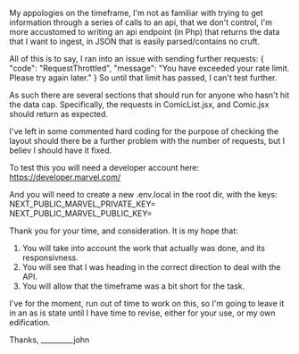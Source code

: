 My appologies on the timeframe,
I'm not as familiar with trying to get information through a series of calls to an api,
that we don't control, I'm more accustomed to writing an api endpoint (in Php) that returns the data that I want to ingest, in JSON that is easily parsed/contains no cruft.

All of this is to say, I ran into an issue with sending further requests:
{
  "code": "RequestThrottled",
  "message": "You have exceeded your rate limit.  Please try again later."
}
So until that limit has passed, I can't test further.

As such there are several sections that should run for anyone who hasn't hit the data cap.
Specifically, the requests in ComicList.jsx, and Comic.jsx should return as expected.

I've left in some commented hard coding for the purpose of checking the layout should there be a further problem with the number of requests, but I believ I should have it fixed.

To test this you will need a developer account here:
https://developer.marvel.com/

And you will need to create a new .env.local in the root dir, with the keys:
NEXT_PUBLIC_MARVEL_PRIVATE_KEY=<your private key>
NEXT_PUBLIC_MARVEL_PUBLIC_KEY=<your public key>

Thank you for your time, and consideration.
It is my hope that:
1. You will take into account the work that actually was done, and its responsivness.
2. You will see that I was heading in the correct direction to deal with the API.
3. You will allow that the timeframe was a bit short for the task.

I've for the moment, run out of time to work on this,
so I'm going to leave it in an as is state until I have time to revise, 
either for your use, or my own edification.

Thanks,
_________john